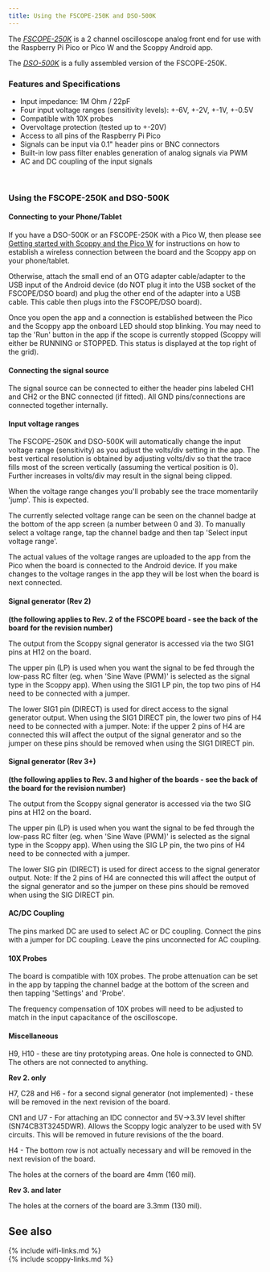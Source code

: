 ```yaml
---
title: Using the FSCOPE-250K and DSO-500K
---
```


The [_FSCOPE-250K_](https://store.fhdm.xyz/fscope-250k) is a 2 channel oscilloscope analog front end for use with the Raspberry Pi Pico or Pico W and the Scoppy Android app.
   
The [_DSO-500K_](https://store.fhdm.xyz/dso-500k) is a fully assembled version of the FSCOPE-250K.

### Features and Specifications
- Input impedance: 1M Ohm / 22pF
- Four input voltage ranges (sensitivity levels): +-6V, +-2V, +-1V, +-0.5V
- Compatible with 10X probes
- Overvoltage protection (tested up to +-20V)
- Access to all pins of the Raspberry Pi Pico
- Signals can be input via 0.1" header pins or BNC connectors
- Built-in low pass filter enables generation of analog signals via PWM 
- AC and DC coupling of the input signals
<br>

### Using the FSCOPE-250K and DSO-500K

#### Connecting to your Phone/Tablet

If you have a DSO-500K or an FSCOPE-250K with a Pico W, then please see [Getting started with Scoppy and the Pico W](./Getting-started-with-the-Pico-W) for instructions on how to establish a wireless connection between the board and the Scoppy app on your phone/tablet.

Otherwise, attach the small end of an OTG adapter cable/adapter to the USB input of the Android device (do NOT plug it into the USB socket of the FSCOPE/DSO board) and plug the other end of the adapter into a USB cable. This cable then plugs into the FSCOPE/DSO board).

Once you open the app and a connection is established between the Pico and the Scoppy app the onboard LED should stop blinking. You may need to tap the 'Run' button in the app if the scope is currently stopped (Scoppy will either be RUNNING or STOPPED. This status is displayed at the top right of the grid).

#### Connecting the signal source

The signal source can be connected to either the header pins labeled CH1 and CH2 or the BNC connected (if fitted). All GND pins/connections are connected together internally.

#### Input voltage ranges

The FSCOPE-250K and DSO-500K will automatically change the input voltage range (sensitivity) as you adjust the volts/div setting in the app. The best vertical resolution is
obtained by adjusting volts/div so that the trace fills most of the screen vertically (assuming the vertical position is 0). Further increases in volts/div
may result in the signal being clipped.
    
When the voltage range changes you'll probably see the trace momentarily 'jump'. This is expected.   
   
The currently selected voltage range can be seen on the channel badge at the bottom of the app screen (a number between 0 and 3). To manually select a voltage range, tap the channel badge and then tap 'Select input voltage range'.   
   
The actual values of the voltage ranges are uploaded to the app from the Pico when the board is connected to the Android device.
If you make changes to the voltage ranges in the app they will be lost when the board is next connected. 

#### Signal generator (Rev 2)
__(the following applies to Rev. 2 of the FSCOPE board - see the back of the board for the revision number)__

The output from the Scoppy signal generator is accessed via the two SIG1 pins at H12 on the board.
   
The upper pin (LP) is used when you want the signal to be fed through the low-pass RC filter (eg. when 'Sine Wave (PWM)' is selected as the signal type in the Scoppy app). When using the SIG1 LP pin, the top two pins of H4 need to be connected with a jumper.

The lower SIG1 pin (DIRECT) is used for direct access to the signal generator output.  When using the SIG1 DIRECT pin, the lower two pins of H4 need to be connected with a jumper. Note: if the upper 2 pins of H4 are connected this will affect the output of the signal generator and so the jumper on these pins should be removed when using the SIG1 DIRECT pin. 

#### Signal generator  (Rev 3+)
__(the following applies to Rev. 3 and higher of the boards - see the back of the board for the revision number)__
 
The output from the Scoppy signal generator is accessed via the two SIG pins at H12 on the board.
   
The upper pin (LP) is used when you want the signal to be fed through the low-pass RC filter (eg. when 'Sine Wave (PWM)' is selected as the signal type in the Scoppy app). When using the SIG LP pin, the two pins of H4 need to be connected with a jumper.

The lower SIG pin (DIRECT) is used for direct access to the signal generator output. Note: If the 2 pins of H4 are connected this will affect the output of the signal generator and so the jumper on these pins should be removed when using the SIG DIRECT pin.

#### AC/DC Coupling

The pins marked DC are used to select AC or DC coupling. Connect the pins with a jumper for DC coupling. Leave the pins unconnected for AC coupling.

#### 10X Probes

The board is compatible with 10X probes. The probe attenuation can be set in the app by tapping the channel badge at the bottom of the screen
and then tapping 'Settings' and 'Probe'.
   
The frequency compensation of 10X probes will need to be adjusted to match in the input capacitance of the oscilloscope.

#### Miscellaneous

H9, H10 - these are tiny prototyping areas. One hole is connected to GND. The others are not connected to anything.

__Rev 2. only__

H7, C28 and H6 - for a second signal generator (not implemented) - these will be removed in the next revision of the board.

CN1 and U7 - For attaching an IDC connector and 5V->3.3V level shifter (SN74CB3T3245DWR). Allows the Scoppy logic analyzer to be used with 5V circuits. This will be removed in future revisions of the the board.

H4 - The bottom row is not actually necessary and will be removed in the next revision of the board.

The holes at the corners of the board are 4mm (160 mil).

__Rev 3. and later__

The holes at the corners of the board are 3.3mm (130 mil).

## See also
{% include wifi-links.md %}
<br>
{% include scoppy-links.md %}
